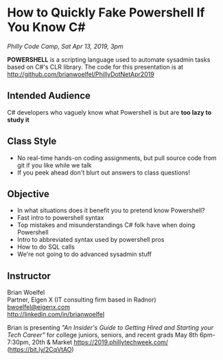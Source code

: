 # How to Quickly Fake Powershell If You Know C#  
*Philly Code Camp, Sat Apr 13, 2019, 3pm*

**POWERSHELL** is a scripting language used to automate sysadmin tasks based on C#'s CLR library.  The code for this presentation is at http://github.com/brianwoelfel/PhillyDotNetApr2019

## Intended Audience
C# developers who vaguely know what Powershell is but are **too lazy to study it**

## Class Style 
 * No real-time hands-on coding assignments, but pull source code from git if you like while we talk
 * If you peek ahead don't blurt out answers to class questions!

## Objective
 * In what situations does it benefit you to pretend know Powershell?
 * Fast intro to powershell syntax
 * Top mistakes and misunderstandings C# folk have when doing Powershell
 * Intro to abbreviated syntax used by powershell pros
 * How to do SQL calls
 * We're not going to do advanced sysadmin stuff

## Instructor
Brian Woelfel                                                  
Partner, Eigen X (IT consulting firm based in Radnor)             
bwoelfel@eigenx.com                                            
http://linkedin.com/in/brianwoelfel                            

Brian is presenting *"An Insider's Guide to Getting Hired and Starting your Tech Career"*
for college juniors, seniors, and recent grads May 8th 6pm-7:30pm, 20th & Market
https://2019.phillytechweek.com/ (https://bit.ly/2CqVtAO)